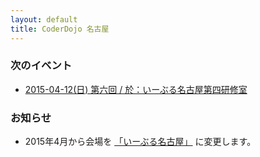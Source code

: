 ```yaml
---
layout: default
title: CoderDojo 名古屋
---
```



### 次のイベント

- [2015-04-12(日) 第六回 / 於：いーぶる名古屋第四研修室](https://coderdojo-nagoya.doorkeeper.jp/events/22367)


### お知らせ

* 2015年4月から会場を [「いーぶる名古屋」](https://e-able-nagoya.jp/) に変更します。
